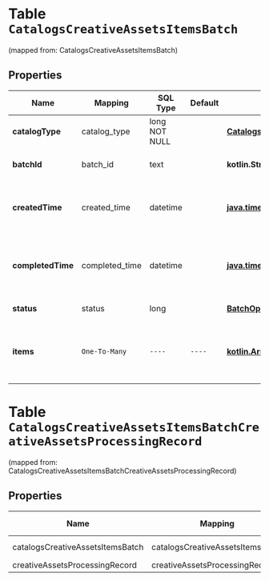
# Table `CatalogsCreativeAssetsItemsBatch`
(mapped from: CatalogsCreativeAssetsItemsBatch)

## Properties
Name | Mapping | SQL Type | Default | Type | Description | Notes
---- | ------- | -------- | ------- | ---- | ----------- | -----
**catalogType** | catalog_type | long NOT NULL |  | [**CatalogsType**](CatalogsType.md) |  |  [foreignkey]
**batchId** | batch_id | text |  | **kotlin.String** | Id of the catalogs items batch |  [optional]
**createdTime** | created_time | datetime |  | [**java.time.LocalDateTime**](java.time.LocalDateTime.md) | Date and time (UTC) of the batch creation: YYYY-MM-DD&#39;T&#39;hh:mm:ss |  [optional] [readonly]
**completedTime** | completed_time | datetime |  | [**java.time.LocalDateTime**](java.time.LocalDateTime.md) | Date and time (UTC) of the batch completion: YYYY-MM-DD&#39;T&#39;hh:mm:ss |  [optional] [readonly]
**status** | status | long |  | [**BatchOperationStatus**](BatchOperationStatus.md) |  |  [optional] [foreignkey]
**items** | `One-To-Many` | `----` | `----`  | [**kotlin.Array&lt;CreativeAssetsProcessingRecord&gt;**](CreativeAssetsProcessingRecord.md) | Array with the catalogs items processing records part of the catalogs items batch |  [optional]







# **Table `CatalogsCreativeAssetsItemsBatchCreativeAssetsProcessingRecord`**
(mapped from: CatalogsCreativeAssetsItemsBatchCreativeAssetsProcessingRecord)

## Properties
Name | Mapping | SQL Type | Default | Type | Description | Notes
---- | ------- | -------- | ------- | ---- | ----------- | -----
catalogsCreativeAssetsItemsBatch | catalogsCreativeAssetsItemsBatch | long | | kotlin.Long | Primary Key | *one*
creativeAssetsProcessingRecord | creativeAssetsProcessingRecord | long | | kotlin.Long | Foreign Key | *many*



